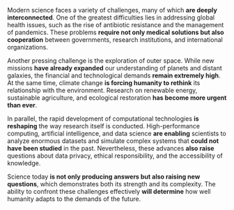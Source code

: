 Modern science faces a variety of challenges, many of which **are deeply interconnected**. One of the greatest difficulties lies in addressing global health issues, such as the rise of antibiotic resistance and the management of pandemics. These problems **require not only medical solutions but also cooperation** between governments, research institutions, and international organizations.

Another pressing challenge is the exploration of outer space. While new missions **have already expanded** our understanding of planets and distant galaxies, the financial and technological demands **remain extremely high**. At the same time, climate change **is forcing humanity to rethink** its relationship with the environment. Research on renewable energy, sustainable agriculture, and ecological restoration **has become more urgent than ever**.

In parallel, the rapid development of computational technologies **is reshaping** the way research itself is conducted. High-performance computing, artificial intelligence, and data science **are enabling** scientists to analyze enormous datasets and simulate complex systems that **could not have been studied** in the past. Nevertheless, these advances **also raise** questions about data privacy, ethical responsibility, and the accessibility of knowledge.

Science today **is not only producing answers but also raising new questions**, which demonstrates both its strength and its complexity. The ability to confront these challenges effectively **will determine** how well humanity adapts to the demands of the future.